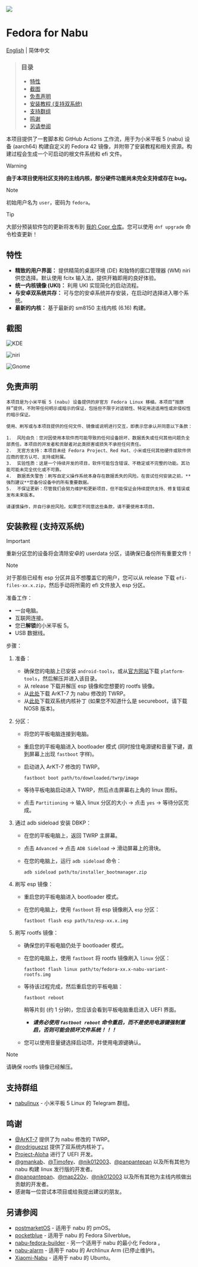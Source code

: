 ![](banner.png)
# Fedora for Nabu

[English](../README.md) | 简体中文

> ### 目录
>
> *   [特性](#特性)
> *   [截图](#截图)
> *   [免责声明](#免责声明)
> *   [安装教程 (支持双系统)](#安装教程-支持双系统)
> *   [支持群组](#支持群组)
> *   [鸣谢](#鸣谢)
> *   [另请参阅](#另请参阅)

本项目提供了一套脚本和 GitHub Actions 工作流，用于为小米平板 5 (nabu) 设备 (aarch64) 构建自定义的 Fedora 42 镜像，并附带了安装教程和相关资源。构建过程会生成一个可启动的根文件系统和 efi 文件。

> [!WARNING]
> **由于本项目使用社区支持的主线内核，部分硬件功能尚未完全支持或存在 bug。**

> [!NOTE]
> 初始用户名为 `user`，密码为 `fedora`。

> [!TIP]
> 大部分预装软件包的更新将发布到 [我的 Copr 仓库](https://copr.fedorainfracloud.org/coprs/jhuang6451/nabu_fedora_packages/)。您可以使用 `dnf upgrade` 命令检查更新！

## 特性

*   **精致的用户界面：** 提供精简的桌面环境 (DE) 和独特的窗口管理器 (WM) niri 供您选择。默认使用 fcitx 输入法，提供开箱即用的良好体验。
*   **统一内核镜像 (UKI)：** 利用 UKI 实现简化的启动流程。
*   **与安卓双系统共存：** 可与您的安卓系统并存安装，在启动时选择进入哪个系统。
*   **最新的内核：** 基于最新的 sm8150 主线内核 (6.16) 构建。

## 截图

![KDE](kde.png)

![niri](niri.png)

![Gnome](gnome.png)

## 免责声明

```
本项目是为小米平板 5 (nabu) 设备提供的非官方 Fedora Linux 移植。本项目“按原样”提供，不附带任何明示或暗示的保证，包括但不限于对适销性、特定用途适用性或非侵权性的暗示保证。

使用、刷写或与本项目提供的任何文件、镜像或说明进行交互，即表示您承认并同意以下条款：

1.  风险自负：您对因使用本软件而可能导致的任何设备损坏、数据丢失或任何其他问题负全部责任。本项目的开发者和贡献者对此类损害或损失不承担任何责任。
2.  无官方支持：本项目未经 Fedora Project、Red Hat、小米或任何其他硬件或软件供应商的官方认可、支持或附属。
3.  实验性质：这是一个持续开发的项目，软件可能包含错误、不稳定或不完整的功能。其功能可能未完全优化或不可靠。
4.  数据丢失警告：刷写自定义操作系统本身存在数据丢失的风险。在尝试任何安装之前，**强烈建议**您备份设备中的所有重要数据。
5.  不保证更新：尽管我们会努力维护和更新项目，但不能保证会持续提供支持、修复错误或发布未来版本。

请谨慎操作，并自行承担风险。如果您不同意这些条款，请不要使用本项目。
```

## 安装教程 (支持双系统)

> [!IMPORTANT]
> 重新分区您的设备将会清除安卓的 userdata 分区，请确保已备份所有重要文件！

> [!NOTE]
> 对于那些已经有 esp 分区并且不想覆盖它的用户，您可以从 release 下载 `efi-files-xx.x.zip`，然后手动将所需的 efi 文件放入 esp 分区。

准备工作：

*   一台电脑。
*   互联网连接。
*   您已**解锁**的小米平板 5。
*   USB 数据线。

步骤：

1.  准备：
    *   确保您的电脑上已安装 `android-tools`，或从[官方网站](https://developer.android.com/tools/releases/platform-tools)下载 `platform-tools`，然后解压并进入该目录。
    *   从 release 下载并解压 esp 镜像和您想要的 rootfs 镜像。
    *   从[此处](https://github.com/ArKT-7/twrp_device_xiaomi_nabu/releases/tag/mod_linux)下载 ArKT-7 为 nabu 修改的 TWRP。
    *   从[此处](https://github.com/rodriguezst/nabu-dualboot-img/releases)下载双系统内核补丁 (如果您不知道什么是 secureboot，请下载 NOSB 版本)。

2.  分区：
    *   将您的平板电脑连接到电脑。
    *   重启您的平板电脑进入 bootloader 模式 (同时按住电源键和音量下键，直到屏幕上出现 `fastboot` 字样)。
    *   启动进入 ArKT-7 修改的 TWRP。

        ```Shell
        fastboot boot path/to/downloaded/twrp/image
        ```

    *   等待平板电脑启动进入 TWRP，然后点击屏幕右上角的 linux 图标。
    *   点击 `Partitioning` -> 输入 linux 分区的大小 -> 点击 `yes` -> 等待分区完成。

3.  通过 adb sideload 安装 DBKP：
    *   在您的平板电脑上，返回 TWRP 主屏幕。
    *   点击 `Advanced` -> 点击 `ADB Sideload` -> 滑动屏幕上的滑块。
    *   在您的电脑上，运行 `adb sideload` 命令：

        ```Shell
        adb sideload path/to/installer_bootmanager.zip
        ```

4.  刷写 esp 镜像：
    *   重启您的平板电脑进入 bootloader 模式。
    *   在您的电脑上，使用 `fastboot` 将 esp 镜像刷入 `esp` 分区：

        ```Shell
        fastboot flash esp path/to/esp-xx.x.img
        ```

5.  刷写 rootfs 镜像：
    *   确保您的平板电脑仍处于 bootloader 模式。
    *   在您的电脑上，使用 `fastboot` 将 rootfs 镜像刷入 `linux` 分区：

        ```Shell
        fastboot flash linux path/to/fedora-xx.x-nabu-variant-rootfs.img
        ```

    *   等待该过程完成，然后重启您的平板电脑：
        ```Shell
        fastboot reboot
        ```

        稍等片刻 (约 1 分钟)，您应该会看到平板电脑重启进入 UEFI 界面。
        *   ***请务必使用 `fastboot reboot` 命令重启，而不是使用电源键强制重启，否则可能会损坏文件系统！！！***

    *   您可以使用音量键选择启动项，并使用电源键确认。

> [!NOTE]
> 请确保 rootfs 镜像已经解压。

## 支持群组

*   [nabulinux](https://t.me/nabulinux) - 小米平板 5 Linux 的 Telegram 群组。

## 鸣谢

*   [@ArKT-7](https://github.com/ArKT-7) 提供了为 nabu 修改的 TWRP。
*   [@rodriguezst](https://github.com/rodriguezst) 提供了双系统内核补丁。
*   [Project-Aloha](https://github.com/Project-Aloha) 进行了 UEFI 开发。
*   [@gmankab](https://github.com/gmankab)、[@Timofey](https://github.com/timoxa0)、[@nik012003](https://github.com/nik012003)、[@panpantepan](https://gitlab.com/panpanpanpan) 以及所有其他为 nabu 构建 linux 发行版的开发者。
*   [@panpantepan](https://gitlab.com/panpanpanpan)、[@map220v](https://github.com/map220v)、[@nik012003](https://github.com/nik012003) 以及所有其他为主线内核做出贡献的开发者。
*   感谢每一位尝试本项目或给我提出建议的朋友。

## 另请参阅

*   [postmarketOS](https://wiki.postmarketos.org/wiki/Xiaomi_Pad_5_%28xiaomi-nabu%29) - 适用于 nabu 的 pmOS。
*   [pocketblue](https://github.com/pocketblue/pocketblue) - 适用于 nabu 的 Fedora Silverblue。
*   [nabu-fedora-builder](https://github.com/nik012003/nabu-fedora-builder) - 另一个适用于 nabu 的最小化 Fedora 。
*   [nabu-alarm](https://github.com/nabu-alarm/) - 适用于 nabu 的 Archlinux Arm (已停止维护)。
*   [Xiaomi-Nabu](https://github.com/TheMojoMan/Xiaomi-Nabu) - 适用于 nabu 的 Ubuntu。